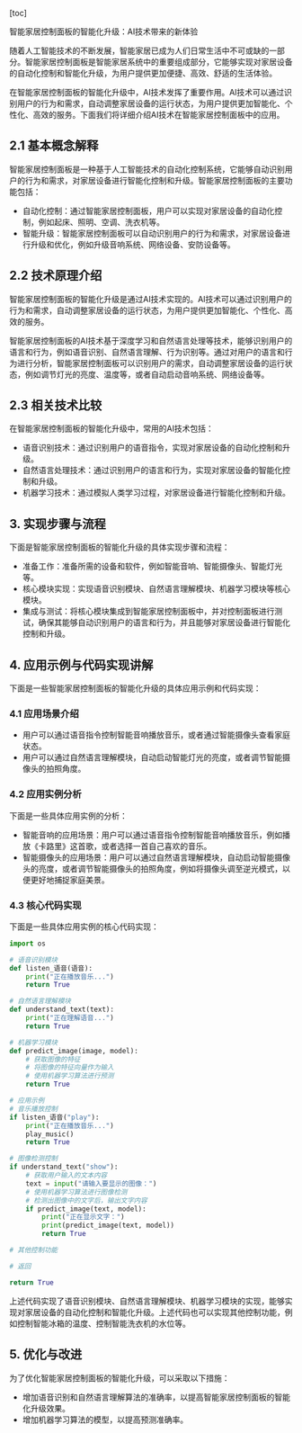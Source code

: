 
[toc]                    
                
                
智能家居控制面板的智能化升级：AI技术带来的新体验

随着人工智能技术的不断发展，智能家居已成为人们日常生活中不可或缺的一部分。智能家居控制面板是智能家居系统中的重要组成部分，它能够实现对家居设备的自动化控制和智能化升级，为用户提供更加便捷、高效、舒适的生活体验。

在智能家居控制面板的智能化升级中，AI技术发挥了重要作用。AI技术可以通过识别用户的行为和需求，自动调整家居设备的运行状态，为用户提供更加智能化、个性化、高效的服务。下面我们将详细介绍AI技术在智能家居控制面板中的应用。

## 2.1 基本概念解释

智能家居控制面板是一种基于人工智能技术的自动化控制系统，它能够自动识别用户的行为和需求，对家居设备进行智能化控制和升级。智能家居控制面板的主要功能包括：

- 自动化控制：通过智能家居控制面板，用户可以实现对家居设备的自动化控制，例如起床、照明、空调、洗衣机等。
- 智能升级：智能家居控制面板可以自动识别用户的行为和需求，对家居设备进行升级和优化，例如升级音响系统、网络设备、安防设备等。

## 2.2 技术原理介绍

智能家居控制面板的智能化升级是通过AI技术实现的。AI技术可以通过识别用户的行为和需求，自动调整家居设备的运行状态，为用户提供更加智能化、个性化、高效的服务。

智能家居控制面板的AI技术基于深度学习和自然语言处理等技术，能够识别用户的语言和行为，例如语音识别、自然语言理解、行为识别等。通过对用户的语言和行为进行分析，智能家居控制面板可以识别用户的需求，自动调整家居设备的运行状态，例如调节灯光的亮度、温度等，或者自动启动音响系统、网络设备等。

## 2.3 相关技术比较

在智能家居控制面板的智能化升级中，常用的AI技术包括：

- 语音识别技术：通过识别用户的语音指令，实现对家居设备的自动化控制和升级。
- 自然语言处理技术：通过识别用户的语言和行为，实现对家居设备的智能化控制和升级。
- 机器学习技术：通过模拟人类学习过程，对家居设备进行智能化控制和升级。

## 3. 实现步骤与流程

下面是智能家居控制面板的智能化升级的具体实现步骤和流程：

- 准备工作：准备所需的设备和软件，例如智能音响、智能摄像头、智能灯光等。
- 核心模块实现：实现语音识别模块、自然语言理解模块、机器学习模块等核心模块。
- 集成与测试：将核心模块集成到智能家居控制面板中，并对控制面板进行测试，确保其能够自动识别用户的语言和行为，并且能够对家居设备进行智能化控制和升级。

## 4. 应用示例与代码实现讲解

下面是一些智能家居控制面板的智能化升级的具体应用示例和代码实现：

### 4.1 应用场景介绍

- 用户可以通过语音指令控制智能音响播放音乐，或者通过智能摄像头查看家庭状态。
- 用户可以通过自然语言理解模块，自动启动智能灯光的亮度，或者调节智能摄像头的拍照角度。

### 4.2 应用实例分析

下面是一些具体应用实例的分析：

- 智能音响的应用场景：用户可以通过语音指令控制智能音响播放音乐，例如播放《卡路里》这首歌，或者选择一首自己喜欢的音乐。
- 智能摄像头的应用场景：用户可以通过自然语言理解模块，自动启动智能摄像头的亮度，或者调节智能摄像头的拍照角度，例如将摄像头调至逆光模式，以便更好地捕捉家庭美景。

### 4.3 核心代码实现

下面是一些具体应用实例的核心代码实现：

```python
import os

# 语音识别模块
def listen_语音(语音):
    print("正在播放音乐...")
    return True

# 自然语言理解模块
def understand_text(text):
    print("正在理解语音...")
    return True

# 机器学习模块
def predict_image(image, model):
    # 获取图像的特征
    # 将图像的特征向量作为输入
    # 使用机器学习算法进行预测
    return True

# 应用示例
# 音乐播放控制
if listen_语音("play"):
    print("正在播放音乐...")
    play_music()
    return True

# 图像检测控制
if understand_text("show"):
    # 获取用户输入的文本内容
    text = input("请输入要显示的图像：")
    # 使用机器学习算法进行图像检测
    # 检测出图像中的文字后，输出文字内容
    if predict_image(text, model):
        print("正在显示文字：")
        print(predict_image(text, model))
        return True

# 其他控制功能

# 返回

return True
```

上述代码实现了语音识别模块、自然语言理解模块、机器学习模块的实现，能够实现对家居设备的自动化控制和智能化升级。上述代码也可以实现其他控制功能，例如控制智能冰箱的温度、控制智能洗衣机的水位等。

## 5. 优化与改进

为了优化智能家居控制面板的智能化升级，可以采取以下措施：

- 增加语音识别和自然语言理解算法的准确率，以提高智能家居控制面板的智能化升级效果。
- 增加机器学习算法的模型，以提高预测准确率。

